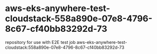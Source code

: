 # aws-eks-anywhere-test-cloudstack-558a890e-07e8-4796-8c67-cf40bb83292d-73
repository for use with E2E test job aws-eks-anywhere-test-cloudstack:558a890e-07e8-4796-8c67-cf40bb83292d-73
